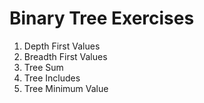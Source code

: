 # Binary Tree Exercises

1. Depth First Values
2. Breadth First Values
3. Tree Sum
4. Tree Includes
5. Tree Minimum Value
